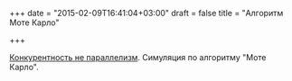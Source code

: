 +++
date = "2015-02-09T16:41:04+03:00"
draft = false
title = "Алгоритм Моте Карло"

+++

<p><a href="http://www.soroushjp.com/2015/02/07/go-concurrency-is-not-parallelism-real-world-lessons-with-monte-carlo-simulations/">Конкурентность не параллелизм</a>. Симуляция по алгоритму &quot;Моте Карло&quot;.</p>

